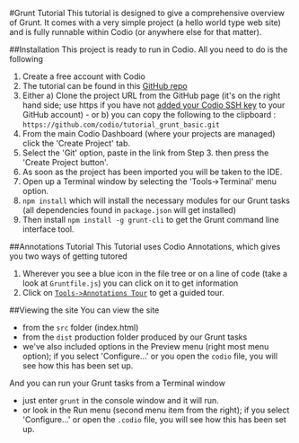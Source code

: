 #Grunt Tutorial
This tutorial is designed to give a comprehensive overview of Grunt. It comes with a very simple project (a hello world type web site) and is fully runnable within Codio (or anywhere else for that matter).

##Installation
This project is ready to run in Codio. All you need to do is the following

1. Create a free account with Codio
1. The tutorial can be found in this [GitHub repo](https://github.com/codio/tutorial_grunt_basic)
1. Either a) Clone the project URL from the GitHub page (it's on the right hand side; use https if you have not [added your Codio SSH key](https://codio.com/s/docs/settings-prefs/account-settings/public-key/) to your GitHub account) - or b) you can copy the following to the clipboard : `https://github.com/codio/tutorial_grunt_basic.git`
1. From the main Codio Dashboard (where your projects are managed) click the 'Create Project' tab.
1. Select the 'Git' option, paste in the link from Step 3. then press the 'Create Project button'.
1. As soon as the project has been imported you will be taken to the IDE.
1. Open up a Terminal window by selecting the 'Tools->Terminal' menu option.
1. `npm install` which will install the necessary modules for our Grunt tasks (all dependencies found in `package.json` will get installed)
1. Then install `npm install -g grunt-cli` to get the Grunt command line interface tool.

##Annotations Tutorial
This Tutorial uses Codio Annotations, which gives you two ways of getting tutored

1. Wherever you see a blue icon in the file tree or on a line of code (take a look at `Gruntfile.js`) you can click on it to get information
1. Click on [`Tools->Annotations Tour`](https://codio.com/codio/grunt-tutorial/tour) to get a guided tour.

##Viewing the site
You can view the site

- from the `src` folder (index.html)
- from the `dist` production folder produced by our Grunt tasks
- we've also included options in the Preview menu (right most menu option); if you select 'Configure...' or you open the `codio` file, you will see how this has been set up.

And you can run your Grunt tasks from a Terminal window

- just enter `grunt` in the console window and it will run.
- or look in the Run menu (second menu item from the right); if you select 'Configure...' or open the `.codio` file, you will see how this has been set up.
